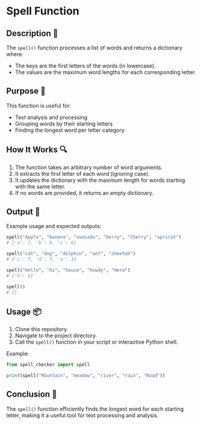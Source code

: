 # Spell Function

## Description 📝

The `spell()` function processes a list of words and returns a dictionary where:

-   The keys are the first letters of the words (in lowercase).
-   The values are the maximum word lengths for each corresponding letter.

## Purpose 🎯

This function is useful for:

-   Text analysis and processing
-   Grouping words by their starting letters
-   Finding the longest word per letter category

## How It Works 🔍

1. The function takes an arbitrary number of word arguments.
2. It extracts the first letter of each word (ignoring case).
3. It updates the dictionary with the maximum length for words starting with the same letter.
4. If no words are provided, it returns an empty dictionary.

## Output 📜

Example usage and expected outputs:

```python
spell("Apple", "banana", "avocado", "berry", "Cherry", "apricot")
# {'a': 7, 'b': 6, 'c': 6}

spell("cat", "dog", "dolphin", "ant", "cheetah")
# {'c': 7, 'd': 7, 'a': 3}

spell("Hello", "hi", "house", "howdy", "Hero")
# {'h': 6}

spell()
# {}
```

## Usage 📦

1. Clone this repository.
2. Navigate to the project directory.
3. Call the `spell()` function in your script or interactive Python shell.

Example:

```python
from spell_checker import spell

print(spell("Mountain", "meadow", "river", "rain", "Road"))
```

## Conclusion 🚀

The `spell()` function efficiently finds the longest word for each starting letter, making it a useful tool for text processing and analysis.
